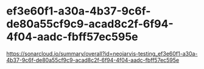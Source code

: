 # ef3e60f1-a30a-4b37-9c6f-de80a55cf9c9-acad8c2f-6f94-4f04-aadc-fbff57ec595e
https://sonarcloud.io/summary/overall?id=neojarvis-testing_ef3e60f1-a30a-4b37-9c6f-de80a55cf9c9-acad8c2f-6f94-4f04-aadc-fbff57ec595e
